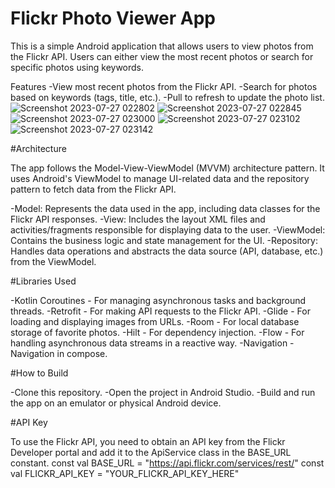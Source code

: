 # Flickr Photo Viewer App

This is a simple Android application that allows users to view photos from the Flickr API. Users can either view the most recent photos or search for specific photos using keywords.

Features
-View most recent photos from the Flickr API.
-Search for photos based on keywords (tags, title, etc.).
-Pull to refresh to update the photo list.
![Screenshot 2023-07-27 022802](https://github.com/priyanka-pixel/FlickerYBS/assets/59287277/a2980ce0-5243-439b-8064-d24c5db412d8)
![Screenshot 2023-07-27 022845](https://github.com/priyanka-pixel/FlickerYBS/assets/59287277/08852414-bc69-4ba6-bb4b-c9d5fdce397b)
![Screenshot 2023-07-27 023000](https://github.com/priyanka-pixel/FlickerYBS/assets/59287277/1d77c07e-9553-4f06-852c-d278a110e0fe)
![Screenshot 2023-07-27 023102](https://github.com/priyanka-pixel/FlickerYBS/assets/59287277/ad2e408d-ed5e-4215-8d8a-e3ec692603e6)
![Screenshot 2023-07-27 023142](https://github.com/priyanka-pixel/FlickerYBS/assets/59287277/0acfbf35-af8c-4bde-8179-3873b316fe6c)

#Architecture

The app follows the Model-View-ViewModel (MVVM) architecture pattern. It uses Android's ViewModel to manage UI-related data and the repository pattern to fetch data from the Flickr API.

-Model: Represents the data used in the app, including data classes for the Flickr API responses.
-View: Includes the layout XML files and activities/fragments responsible for displaying data to the user.
-ViewModel: Contains the business logic and state management for the UI.
-Repository: Handles data operations and abstracts the data source (API, database, etc.) from the ViewModel.

#Libraries Used

-Kotlin Coroutines - For managing asynchronous tasks and background threads.
-Retrofit - For making API requests to the Flickr API.
-Glide - For loading and displaying images from URLs.
-Room - For local database storage of favorite photos.
-Hilt - For dependency injection.
-Flow - For handling asynchronous data streams in a reactive way.
-Navigation - Navigation in compose.

#How to Build

-Clone this repository.
-Open the project in Android Studio.
-Build and run the app on an emulator or physical Android device.

#API Key

To use the Flickr API, you need to obtain an API key from the Flickr Developer portal and add it to the ApiService class in the BASE_URL constant.
const val BASE_URL = "https://api.flickr.com/services/rest/"
const val FLICKR_API_KEY = "YOUR_FLICKR_API_KEY_HERE"



